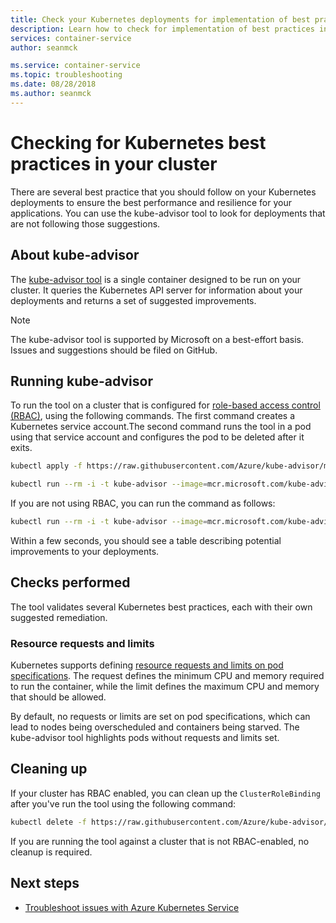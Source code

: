 ```yaml
---
title: Check your Kubernetes deployments for implementation of best practices
description: Learn how to check for implementation of best practices in your Kubernetes deployments using kube-advisor
services: container-service
author: seanmck

ms.service: container-service
ms.topic: troubleshooting
ms.date: 08/28/2018
ms.author: seanmck
---
```



# Checking for Kubernetes best practices in your cluster

There are several best practice that you should follow on your Kubernetes deployments to ensure the best performance and resilience for your applications. You can use the kube-advisor tool to look for deployments that are not following those suggestions.

## About kube-advisor

The [kube-advisor tool][kube-advisor-github] is a single container designed to be run on your cluster. It queries the Kubernetes API server for information about your deployments and returns a set of suggested improvements.

> [!NOTE]
> The kube-advisor tool is supported by Microsoft on a best-effort basis. Issues and suggestions should be filed on GitHub.

## Running kube-advisor

To run the tool on a cluster that is configured for [role-based access control (RBAC)](aad-integration), using the following commands. The first command creates a Kubernetes service account.The second command runs the tool in a pod using that service account and configures the pod to be deleted after it exits. 

```bash
kubectl apply -f https://raw.githubusercontent.com/Azure/kube-advisor/master/sa.yaml?token=ABLLDrNcuHMro9jQ0xduCaEbpzLupzQUks5bh3RhwA%3D%3D

kubectl run --rm -i -t kube-advisor --image=mcr.microsoft.com/kube-advisor --restart=Never --overrides="{ \"apiVersion\": \"v1\", \"spec\": { \"serviceAccountName\": \"kube-advisor\" } }"
```

If you are not using RBAC, you can run the command as follows:

```bash
kubectl run --rm -i -t kube-advisor --image=mcr.microsoft.com/kube-advisor --restart=Never
```

Within a few seconds, you should see a table describing potential improvements to your deployments.

## Checks performed

The tool validates several Kubernetes best practices, each with their own suggested remediation.

### Resource requests and limits

Kubernetes supports defining [resource requests and limits on pod specifications][kube-cpumem]. The request defines the minimum CPU and memory required to run the container, while the limit defines the maximum CPU and memory that should be allowed.

By default, no requests or limits are set on pod specifications, which can lead to nodes being overscheduled and containers being starved. The kube-advisor tool highlights pods without requests and limits set.

## Cleaning up

If your cluster has RBAC enabled, you can clean up the `ClusterRoleBinding` after you've run the tool using the following command:

```bash
kubectl delete -f https://raw.githubusercontent.com/Azure/kube-advisor/master/sa.yaml?token=ABLLDrNcuHMro9jQ0xduCaEbpzLupzQUks5bh3RhwA%3D%3D
```

If you are running the tool against a cluster that is not RBAC-enabled, no cleanup is required.

## Next steps

- [Troubleshoot issues with Azure Kubernetes Service](troubleshooting.md)

<!-- RESOURCES -->

[kube-cpumem]: https://github.com/Azure/azure-quickstart-templates
[kube-advisor-github]: https://github.com/azure/kube-advisor